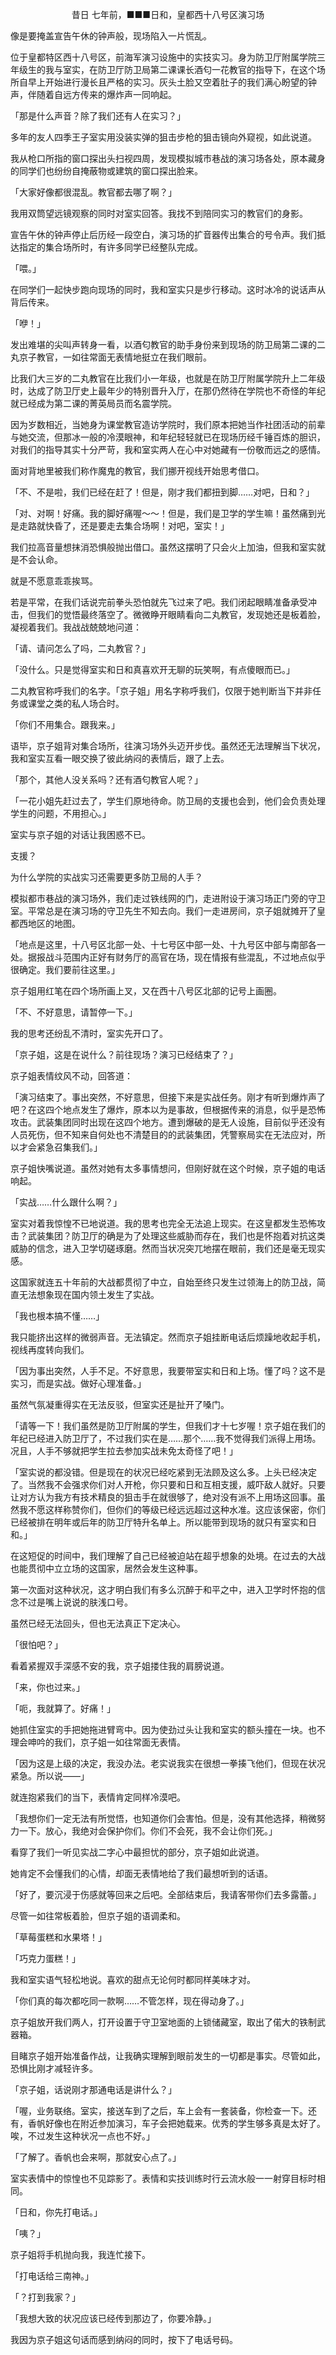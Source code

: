<p align="center">昔日 七年前，■■■日和，皇都西十八号区演习场</p>

像是要掩盖宣告午休的钟声般，现场陷入一片慌乱。

位于皇都特区西十八号区，前海军演习设施中的实技实习。身为防卫厅附属学院三年级生的我与室实，在防卫厅防卫局第二课课长酒匂一花教官的指导下，在这个场所自早上开始进行漫长且严格的实习。灰头土脸又空着肚子的我们满心盼望的钟声，伴随着自远方传来的爆炸声一同响起。

「那是什么声音？除了我们还有人在实习？」

多年的友人四季王子室实用没装实弹的狙击步枪的狙击镜向外窥视，如此说道。

我从枪口所指的窗口探出头扫视四周，发现模拟城市巷战的演习场各处，原本藏身的同学们也纷纷自掩蔽物或建筑的窗口探出脸来。

「大家好像都很混乱。教官都去哪了啊？」

我用双筒望远镜观察的同时对室实回答。我找不到陪同实习的教官们的身影。

宣告午休的钟声停止后历经一段空白，演习场的扩音器传出集合的号令声。我们抵达指定的集合场所时，有许多同学已经整队完成。

「喂。」

在同学们一起快步跑向现场的同时，我和室实只是步行移动。这时冰冷的说话声从背后传来。

「咿！」

发出难堪的尖叫声转身一看，以酒匂教官的助手身份来到现场的防卫局第二课的二丸京子教官，一如往常面无表情地挺立在我们眼前。

比我们大三岁的二丸教官在比我们小一年级，也就是在防卫厅附属学院升上二年级时，达成了防卫厅史上最年少的特别晋升入厅，在那仍然待在学院也不奇怪的年纪就已经成为第二课的菁英局员而名震学院。

因为岁数相近，当她身为课堂教官造访学院时，我们原本把她当作社团活动的前辈与她交流，但那冰一般的冷漠眼神，和年纪轻轻就已在现场历经千锤百炼的胆识，对我们的指导其实十分严苛，我和室实两人在心中对她藏有一份敬而远之的感情。

面对背地里被我们称作魔鬼的教官，我们挪开视线开始思考借口。

「不、不是啦，我们已经在赶了！但是，刚才我们都扭到脚……对吧，日和？」

「对、对啊！好痛。我的脚好痛喔～～！但是，我们是卫学的学生嘛！虽然痛到光是走路就快昏了，还是要走去集合场啊！对吧，室实！」

我们拉高音量想抹消恐惧般抛出借口。虽然这摆明了只会火上加油，但我和室实就是不会认命。

就是不愿意乖乖挨骂。

若是平常，在我们话说完前拳头恐怕就先飞过来了吧。我们闭起眼睛准备承受冲击，但我们的觉悟最终落空了。微微睁开眼睛看向二丸教官，发现她还是板着脸，凝视着我们。我战战兢兢地问道：

「请、请问怎么了吗，二丸教官？」

「没什么。只是觉得室实和日和真喜欢开无聊的玩笑啊，有点傻眼而已。」

二丸教官称呼我们的名字。「京子姐」用名字称呼我们，仅限于她判断当下并非任务或课堂之类的私人场合时。

「你们不用集合。跟我来。」

语毕，京子姐背对集合场所，往演习场外头迈开步伐。虽然还无法理解当下状况，我和室实互看一眼交换了彼此纳闷的表情后，跟了上去。

「那个，其他人没关系吗？还有酒匂教官人呢？」

「一花小姐先赶过去了，学生们原地待命。防卫局的支援也会到，他们会负责处理学生的问题，不用担心。」

室实与京子姐的对话让我困惑不已。

支援？

为什么学院的实战实习还需要更多防卫局的人手？

模拟都市巷战的演习场外，我们走过铁线网的门，走进附设于演习场正门旁的守卫室。平常总是在演习场的守卫先生不知去向。我们一走进房间，京子姐就摊开了皇都西地区的地图。

「地点是这里，十八号区北部一处、十七号区中部一处、十九号区中部与南部各一处。据报战斗范围内正好有财务厅的高官在场，现在情报有些混乱，不过地点似乎很确定。我们要前往这里。」

京子姐用红笔在四个场所画上叉，又在西十八号区北部的记号上画圈。

「不、不好意思，请暂停一下。」

我的思考还纷乱不清时，室实先开口了。

「京子姐，这是在说什么？前往现场？演习已经结束了？」

京子姐表情纹风不动，回答道：

「演习结束了。事出突然，不好意思，但接下来是实战任务。刚才有听到爆炸声了吧？在这四个地点发生了爆炸，原本以为是事故，但根据传来的消息，似乎是恐怖攻击。武装集团同时出现在这四个地方。遭到爆破的是无人设施，目前似乎还没有人员死伤，但不知来自何处也不清楚目的的武装集团，凭警察局实在无法应对，所以才会紧急召集我们。」

京子姐快嘴说道。虽然对她有太多事情想问，但刚好就在这个时候，京子姐的电话响起。

「实战……什么跟什么啊？」

室实对着我惊惶不已地说道。我的思考也完全无法追上现实。在这皇都发生恐怖攻击？武装集团？防卫厅的确是为了处理这些威胁而存在，我们也是怀抱着对抗这类威胁的信念，进入卫学切磋琢磨。然而当状况突兀地摆在眼前，我们还是毫无现实感。

这国家就连五十年前的大战都贯彻了中立，自始至终只发生过领海上的防卫战，简直无法想象现在国内领土发生了实战。

「我也根本搞不懂……」

我只能挤出这样的微弱声音。无法镇定。然而京子姐挂断电话后烦躁地收起手机，视线再度转向我们。

「因为事出突然，人手不足。不好意思，我要带室实和日和上场。懂了吗？这不是实习，而是实战。做好心理准备。」

虽然气氛凝重得实在无法反驳，但室实还是扯开了嗓门。

「请等一下！我们虽然是防卫厅附属的学生，但我们才十七岁喔！京子姐在我们的年纪已经进入防卫厅了，不过我们实在是……那个……我不觉得我们派得上用场。况且，人手不够就把学生拉去参加实战未免太奇怪了吧！」

「室实说的都没错。但是现在的状况已经吃紧到无法顾及这么多。上头已经决定了。当然我不会强求你们对人开枪，你只要和日和互相支援，威吓敌人就好。只要让对方认为我方有技术精良的狙击手在就很够了，绝对没有派不上用场这回事。虽然我不愿这样称赞你们，但你们的等级已经远远超过这种水准。这应该保密，你们已经被排在明年或后年的防卫厅特升名单上。所以能带到现场的就只有室实和日和。」

在这短促的时间中，我们理解了自己已经被迫站在超乎想象的处境。在过去的大战也能贯彻中立立场的这国家，居然会发生这种事。

第一次面对这种状况，这才明白我们有多么沉醉于和平之中，进入卫学时怀抱的信念不过是嘴上说说的肤浅口号。

虽然已经无法回头，但也无法真正下定决心。

「很怕吧？」

看着紧握双手深感不安的我，京子姐搂住我的肩膀说道。

「来，你也过来。」

「呃，我就算了。好痛！」

她抓住室实的手把她拖进臂弯中。因为使劲过头让我和室实的额头撞在一块。也不理会呻吟的我们，京子姐一如往常面无表情。

「因为这是上级的决定，我没办法。老实说我实在很想一拳揍飞他们，但现在状况紧急。所以说——」

就连抱紧我们的当下，表情肯定同样冷漠吧。

「我想你们一定无法有所觉悟，也知道你们会害怕。但是，没有其他选择，稍微努力一下。放心，我绝对会保护你们。你们不会死，我不会让你们死。」

看穿了我们一听见实战二字心中最担忧的部分，京子姐如此说道。

她肯定不会懂我们的心情，却面无表情地给了我们最想听到的话语。

「好了，要沉浸于伤感就等回来之后吧。全部结束后，我请客带你们去多露蕾。」

尽管一如往常板着脸，但京子姐的语调柔和。

「草莓蛋糕和水果塔！」

「巧克力蛋糕！」

我和室实语气轻松地说。喜欢的甜点无论何时都同样美味才对。

「你们真的每次都吃同一款啊……不管怎样，现在得动身了。」

京子姐放开我们两人，打开设置于守卫室地面的上锁储藏室，取出了偌大的铁制武器箱。

目睹京子姐开始准备作战，让我确实理解到眼前发生的一切都是事实。尽管如此，恐惧比刚才减轻许多。

「京子姐，话说刚才那通电话是讲什么？」

「喔，业务联络。室实，接送车到了之后，车上会有一套装备，你检查一下。还有，香帆好像也在附近参加演习，车子会把她载来。优秀的学生够多真是太好了。唉，不过发生这种状况一点也不好。」

「了解了。香帆也会来啊，那就安心点了。」

室实表情中的惊惶也不见踪影了。表情和实技训练时行云流水般一一射穿目标时相同。

「日和，你先打电话。」

「咦？」

京子姐将手机抛向我，我连忙接下。

「打电话给三南神。」

「？打到我家？」

「我想大致的状况应该已经传到那边了，你要冷静。」

我因为京子姐这句话而感到纳闷的同时，按下了电话号码。

